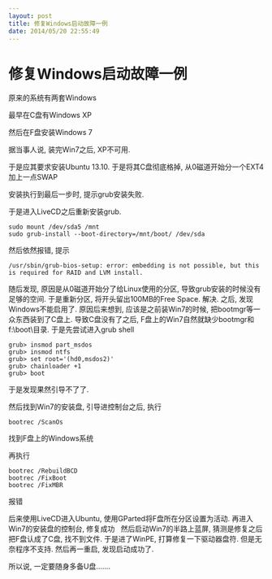 ```yaml
---
layout: post
title: 修复Windows启动故障一例
date: 2014/05/20 22:55:49
---
```


# 修复Windows启动故障一例

原来的系统有两套Windows 

最早在C盘有Windows XP

然后在F盘安装Windows 7

据当事人说, 装完Win7之后, XP不可用. 

于是应其要求安装Ubuntu 13.10. 于是将其C盘彻底格掉, 从0磁道开始分一个EXT4加上一点SWAP

安装执行到最后一步时, 提示grub安装失败. 

于是进入LiveCD之后重新安装grub.
    
    
    sudo mount /dev/sda5 /mnt
    sudo grub-install --boot-directory=/mnt/boot/ /dev/sda

然后依然报错, 提示
    
    
    /usr/sbin/grub-bios-setup: error: embedding is not possible, but this is required for RAID and LVM install.

随后发现, 原因是从0磁道开始分了给Linux使用的分区, 导致grub安装的时候没有足够的空间. 于是重新分区, 将开头留出100MB的Free Space. 解决.  之后, 发现Windows不能启用了. 原因后来想到, 应该是之前装Win7的时候, 把bootmgr等一众东西装到了C盘上. 导致C盘没有了之后, F盘上的Win7自然就缺少bootmgr和f:\boot\目录.  于是先尝试进入grub shell 
    
    
    grub> insmod part_msdos
    grub> insmod ntfs
    grub> set root='(hd0,msdos2)'
    grub> chainloader +1
    grub> boot

于是发现果然引导不了了.  

然后找到Win7的安装盘, 引导进控制台之后, 执行
    
    
    bootrec /ScanOs

找到F盘上的Windows系统

再执行
    
    
    bootrec /RebuildBCD
    bootrec /FixBoot
    bootrec /FixMBR

报错

后来使用LiveCD进入Ubuntu, 使用GParted将F盘所在分区设置为活动.  再进入Win7的安装盘的控制台, 修复成功   然后启动Win7的半路上蓝屏, 猜测是修复之后把F盘认成了C盘, 找不到文件.  于是进了WinPE, 打算修复一下驱动器盘符. 但是无奈程序不支持.  然后再一重启, 发现启动成功了.  

所以说, 一定要随身多备U盘.......